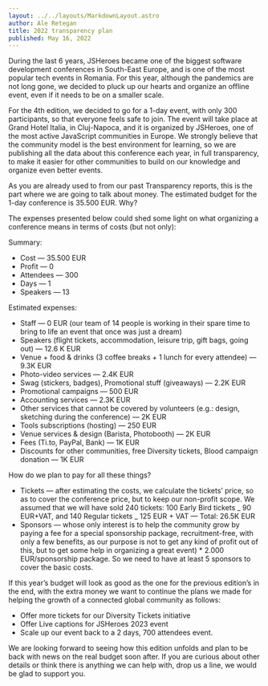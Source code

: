 ```yaml
---
layout: ../../layouts/MarkdownLayout.astro
author: Ale Retegan
title: 2022 transparency plan
published: May 16, 2022
---
```


During the last 6 years, JSHeroes became one of the biggest software development conferences in South-East Europe, and is one of the most popular tech events in Romania. For this year, although the pandemics are not long gone, we decided to pluck up our hearts and organize an offline event, even if it needs to be on a smaller scale.

For the 4th edition, we decided to go for a 1-day event, with only 300 participants, so that everyone feels safe to join. The event will take place at Grand Hotel Italia, in Cluj-Napoca, and it is organized by JSHeroes, one of the most active JavaScript communities in Europe. We strongly believe that the community model is the best environment for learning, so we are publishing all the data about this conference each year, in full transparency, to make it easier for other communities to build on our knowledge and organize even better events.

As you are already used to from our past Transparency reports, this is the part where we are going to talk about money. The estimated budget for the 1-day conference is 35.500 EUR. Why?

The expenses presented below could shed some light on what organizing a conference means in terms of costs (but not only):

Summary:

- Cost — 35.500 EUR
- Profit — 0
- Attendees — 300
- Days — 1
- Speakers — 13

Estimated expenses:

- Staff — 0 EUR (our team of 14 people is working in their spare time to bring to life an event that once was just a dream)
- Speakers (flight tickets, accommodation, leisure trip, gift bags, going out) — 12.6 K EUR
- Venue + food & drinks (3 coffee breaks + 1 lunch for every attendee) — 9.3K EUR
- Photo-video services — 2.4K EUR
- Swag (stickers, badges), Promotional stuff (giveaways) — 2.2K EUR
- Promotional campaigns — 500 EUR
- Accounting services — 2.3K EUR
- Other services that cannot be covered by volunteers (e.g.: design, sketching during the conference) — 2K EUR
- Tools subscriptions (hosting) — 250 EUR
- Venue services & design (Barista, Photobooth) — 2K EUR
- Fees (Ti.to, PayPal, Bank) — 1K EUR
- Discounts for other communities, free Diversity tickets, Blood campaign donation — 1K EUR

How do we plan to pay for all these things?

- Tickets — after estimating the costs, we calculate the tickets’ price, so as to cover the conference price, but to keep our non-profit scope. We assumed that we will have sold 240 tickets: 100 Early Bird tickets _ 90 EUR+VAT, and 140 Regular tickets _ 125 EUR + VAT — Total: 26.5K EUR
- Sponsors — whose only interest is to help the community grow by paying a fee for a special sponsorship package, recruitment-free, with only a few benefits, as our purpose is not to get any kind of profit out of this, but to get some help in organizing a great event) \* 2.000 EUR/sponsorship package. So we need to have at least 5 sponsors to cover the basic costs.

If this year’s budget will look as good as the one for the previous edition’s in the end, with the extra money we want to continue the plans we made for helping the growth of a connected global community as follows:

- Offer more tickets for our Diversity Tickets initiative
- Offer Live captions for JSHeroes 2023 event
- Scale up our event back to a 2 days, 700 attendees event.

We are looking forward to seeing how this edition unfolds and plan to be back with news on the real budget soon after. If you are curious about other details or think there is anything we can help with, drop us a line, we would be glad to support you.
